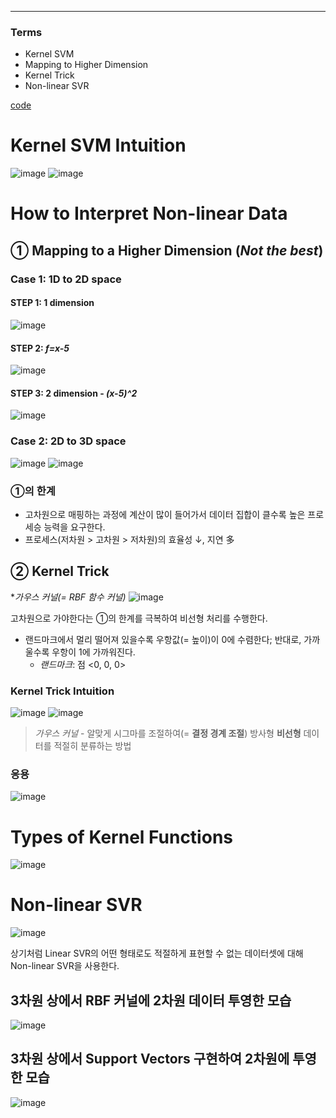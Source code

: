 ****
### Terms
- Kernel SVM
- Mapping to Higher Dimension
- Kernel Trick
- Non-linear SVR

[code](https://github.com/EricChoii/ai-boot-camp-ablearn/blob/main/ai/classification/codes/kernel_svm.ipynb)

# Kernel SVM Intuition
![image](https://user-images.githubusercontent.com/39285147/178288744-b1ec6e6e-89fe-4ca9-8297-000a2bb442e2.png)
![image](https://user-images.githubusercontent.com/39285147/178299122-79c84c39-0c78-498c-8c30-941c4d77ce17.png)

# How to Interpret Non-linear Data
## ① Mapping to a Higher Dimension (*Not the best*)
### Case 1: 1D to 2D space
#### STEP 1: 1 dimension
![image](https://user-images.githubusercontent.com/39285147/178288958-bf0662c3-ba9d-4c98-96eb-b7ba1a45bc4c.png)

#### STEP 2: *f=x-5*
![image](https://user-images.githubusercontent.com/39285147/178289077-50af8e19-d23c-4349-8335-2accfc6bf3a0.png)

#### STEP 3: 2 dimension - *(x-5)^2*
![image](https://user-images.githubusercontent.com/39285147/178289183-b4ebce5d-c7fb-4334-8d91-209a8214a54f.png)

### Case 2: 2D to 3D space
![image](https://user-images.githubusercontent.com/39285147/178289680-ccf80ab1-2e93-411a-aaa2-3d0a7c79c815.png)
![image](https://user-images.githubusercontent.com/39285147/178290026-b50fc406-a883-47b6-8093-71cc91cd1887.png)

### ①의 한계
- 고차원으로 매핑하는 과정에 계산이 많이 들어가서 데이터 집합이 클수록 높은 프로세승 능력을 요구한다.
- 프로세스(저차원 > 고차원 > 저차원)의 효율성 ↓, 지연 多

## ② Kernel Trick
**가우스 커널(= RBF 함수 커널)*
![image](https://user-images.githubusercontent.com/39285147/178292028-2d1d4600-2870-41fe-877b-0e6938a7bbc1.png)

고차원으로 가야한다는 ①의 한계를 극복하여 비선형 처리를 수행한다.
- 랜드마크에서 멀리 떨어져 있을수록 우항값(= 높이)이 0에 수렴한다; 반대로, 가까울수록 우항이 1에 가까워진다.
  - *랜드마크*: 점 <0, 0, 0>

### Kernel Trick Intuition
![image](https://user-images.githubusercontent.com/39285147/178293188-f551385a-9e82-4640-ac95-71dd26ad4a8e.png)
![image](https://user-images.githubusercontent.com/39285147/178293266-26f8f072-57a2-4a3b-8c51-0b2dcc1727b7.png)

> *가우스 커널* - 알맞게 시그마를 조절하여(= **결정 경계 조절**) 방사형 **비선형** 데이터를 적절히 분류하는 방법

### 응용
![image](https://user-images.githubusercontent.com/39285147/178294134-aec0b2fd-0b7b-46a5-8aeb-afa667e8ab97.png)

# Types of Kernel Functions
![image](https://user-images.githubusercontent.com/39285147/178294709-b0b1b563-ab91-49de-aac2-75fde935a787.png)

# Non-linear SVR
![image](https://user-images.githubusercontent.com/39285147/178297257-0f389649-5fa5-41a0-b06d-7496f092f531.png)

상기처럼 Linear SVR의 어떤 형태로도 적절하게 표현할 수 없는 데이터셋에 대해 Non-linear SVR을 사용한다.

## 3차원 상에서 RBF 커널에 2차원 데이터 투영한 모습
![image](https://user-images.githubusercontent.com/39285147/178297352-474cee20-2000-4358-8674-f1dc9b75ba43.png)

## 3차원 상에서 Support Vectors 구현하여 2차원에 투영한 모습
![image](https://user-images.githubusercontent.com/39285147/178297096-0adb709c-a01b-43e6-9792-af8589ae1161.png)



